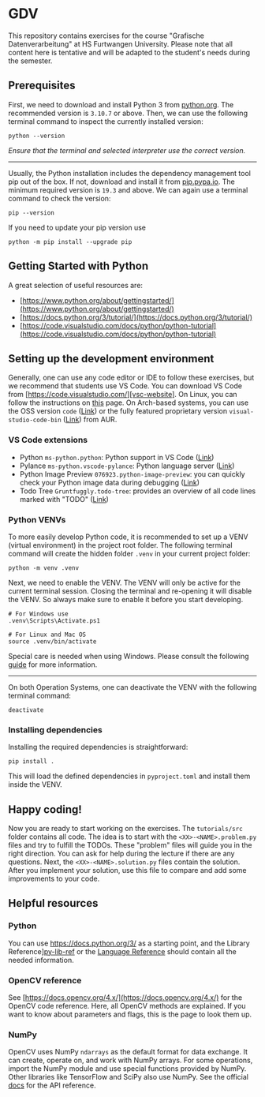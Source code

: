 # GDV

This repository contains exercises for the course "Grafische Datenverarbeitung" at HS Furtwangen University. Please note
that all content here is tentative and will be adapted to the student's needs during the semester.

## Prerequisites

First, we need to download and install Python 3 from [python.org](https://www.python.org/downloads/). The recommended
version is `3.10.7` or above. Then, we can use the following terminal command to inspect the currently installed
version:

```shell
python --version
```

*Ensure that the terminal and selected interpreter use the correct version.*

---

Usually, the Python installation includes the dependency management tool pip out of the box. If not, download and
install it from [pip.pypa.io](https://pip.pypa.io/en/stable/installation/). The minimum required version is `19.3` and
above. We can again use a terminal command to check the version:

```shell
pip --version
```

If you need to update your pip version use

```shell
python -m pip install --upgrade pip
```

## Getting Started with Python

A great selection of useful resources are:

- [https://www.python.org/about/gettingstarted/](https://www.python.org/about/gettingstarted/)
- [https://docs.python.org/3/tutorial/](https://docs.python.org/3/tutorial/)
- [https://code.visualstudio.com/docs/python/python-tutorial](https://code.visualstudio.com/docs/python/python-tutorial)

## Setting up the development environment

Generally, one can use any code editor or IDE to follow these exercises, but we recommend that students use VS Code. You
can download VS Code from [https://code.visualstudio.com/][vsc-website]. On Linux, you can follow the instructions on
[this][vsc-linux] page. On Arch-based systems, you can use the OSS version `code` ([Link][vsc-arch-oss]) or the fully
featured proprietary version `visual-studio-code-bin` ([Link][vsc-arch-bin]) from AUR.

### VS Code extensions

- Python `ms-python.python`: Python support in VS Code ([Link][vsc-ext-python])
- Pylance `ms-python.vscode-pylance`: Python language server ([Link][vsc-ext-pylance])
- Python Image Preview `076923.python-image-preview`: you can quickly check your Python image data during debugging
  ([Link][vsc-ext-img-preview])
- Todo Tree `Gruntfuggly.todo-tree`: provides an overview of all code lines marked with "TODO"
  ([Link][vsc-ext-todo-tree])

### Python VENVs

To more easily develop Python code, it is recommended to set up a VENV (virtual environment) in the project root folder.
The following terminal command will create the hidden folder `.venv` in your current project folder:

```shell
python -m venv .venv
```

Next, we need to enable the VENV. The VENV will only be active for the current terminal session. Closing the terminal
and re-opening it will disable the VENV. So always make sure to enable it before you start developing.

```shell
# For Windows use
.venv\Scripts\Activate.ps1

# For Linux and Mac OS
source .venv/bin/activate
```

Special care is needed when using Windows. Please consult the following [guide][venv-guide] for more information.

---

On both Operation Systems, one can deactivate the VENV with the following terminal command:

```shell
deactivate
```

### Installing dependencies

Installing the required dependencies is straightforward:

```shell
pip install .
```

This will load the defined dependencies in `pyproject.toml` and install them inside the VENV.

## Happy coding!

Now you are ready to start working on the exercises. The `tutorials/src` folder contains all code. The idea is to start with the
`<XX>-<NAME>.problem.py` files and try to fulfill the TODOs. These "problem" files will guide you in the right
direction. You can ask for help during the lecture if there are any questions. Next, the `<XX>-<NAME>.solution.py` files
contain the solution. After you implement your solution, use this file to compare and add some improvements to your
code.

## Helpful resources

### Python

You can use https://docs.python.org/3/ as a starting point, and the Library Reference][py-lib-ref] or the
[Language Reference][py-lang-ref] should contain all the needed information.

### OpenCV reference

See [https://docs.opencv.org/4.x/](https://docs.opencv.org/4.x/) for the OpenCV code reference. Here, all OpenCV methods are explained. If you want to know about parameters and flags, this is the page to look them up.

### NumPy

OpenCV uses NumPy `ndarrays` as the default format for data exchange. It can create, operate on, and work with NumPy
arrays. For some operations, import the NumPy module and use special functions provided by NumPy. Other libraries like
TensorFlow and SciPy also use NumPy. See the official [docs][numpy-docs] for the API reference.

[venv-guide]: https://docs.python.org/3/library/venv.html
[py-lib-ref]: https://docs.python.org/3/library/index.html
[py-lang-ref]: https://docs.python.org/3/reference/index.html
[numpy-docs]: https://numpy.org/doc/stable/reference/index.html

[vsc-ext-python]: https://marketplace.visualstudio.com/items?itemName=ms-python.python
[vsc-ext-pylance]: https://marketplace.visualstudio.com/items?itemName=ms-python.vscode-pylance
[vsc-ext-img-preview]: https://marketplace.visualstudio.com/items?itemName=076923.python-image-preview
[vsc-ext-todo-tree]: https://marketplace.visualstudio.com/items?itemName=Gruntfuggly.todo-tree

[vsc-website]: https://code.visualstudio.com/
[vsc-linux]: https://code.visualstudio.com/docs/setup/linux
[vsc-arch-oss]: https://archlinux.org/packages/community/x86_64/code/
[vsc-arch-bin]: https://aur.archlinux.org/packages/visual-studio-code-bin
